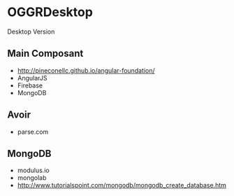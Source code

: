 # OGGRDesktop
Desktop Version

## Main Composant 
* http://pineconellc.github.io/angular-foundation/
* AngularJS
* Firebase
* MongoDB

## Avoir
* parse.com

## MongoDB
* modulus.io
* mongolab
* http://www.tutorialspoint.com/mongodb/mongodb_create_database.htm
